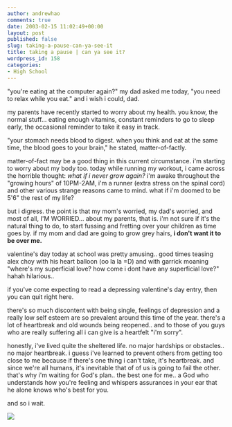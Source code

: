 ```yaml
---
author: andrewhao
comments: true
date: 2003-02-15 11:02:49+00:00
layout: post
published: false
slug: taking-a-pause-can-ya-see-it
title: taking a pause | can ya see it?
wordpress_id: 158
categories:
- High School
---
```


"you're eating at the computer again?" my dad asked me today, "you need to relax while you eat." and i wish i could, dad.

my parents have recently started to worry about my health. you know, the normal stuff... eating enough vitamins, constant reminders to go to sleep early, the occasional reminder to take it easy in track.

"your stomach needs blood to digest. when you think and eat at the same time, the blood goes to your brain," he stated, matter-of-factly.

matter-of-fact may be a good thing in this current circumstance. i'm starting to worry about my body too. today while running my workout, i came across the horrible thought: _what if i never grow again?_ i'm awake throughout the "growing hours" of 10PM-2AM, i'm a runner (extra stress on the spinal cord) and other various strange reasons came to mind. what if i'm doomed to be 5'6" the rest of my life?

but i digress. the point is that my mom's worried, my dad's worried, and most of all, I'M WORRIED... about my parents, that is. i'm not sure if it's the natural thing to do, to start fussing and fretting over your children as time goes by. if my mom and dad are going to grow grey hairs, **i don't want it to be over me.**

valentine's day today at school was pretty amusing.. good times teasing alex choy with his heart balloon (oo la la =D) and with garrick moaning "where's my superficial love? how come i dont have any superficial love?" hahah hilarious..

if you've come expecting to read a depressing valentine's day entry, then you can quit right here.

there's so much discontent with being single, feelings of depression and a really low self esteem are so prevalent around this time of the year. there's a lot of heartbreak and old wounds being reopened.. and to those of you guys who are really suffering all i can give is a heartfelt "i'm sorry".

honestly, i've lived quite the sheltered life. no major hardships or obstacles.. no major heartbreak. i guess i've learned to prevent others from getting too close to me because if there's one thing i can't take, it's heartbreak. and since we're all humans, it's inevitable that of of us is going to fail the other. that's why i'm waiting for God's plan.. the best one for me.. a God who understands how you're feeling and whispers assurances in your ear that he alone knows who's best for you.

and so i wait.

![](http://images.ucomics.com/comics/ft/2003/ft030214.gif)
